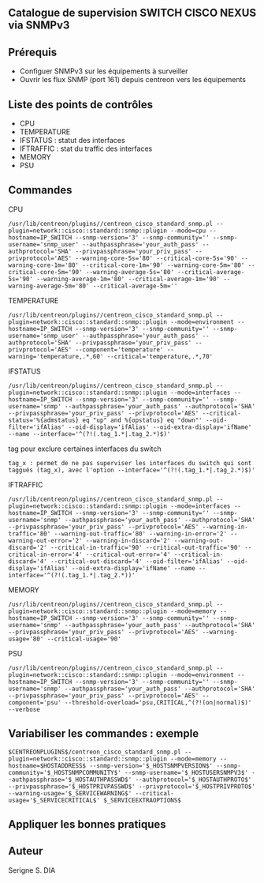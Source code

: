 Catalogue de supervision SWITCH CISCO NEXUS via SNMPv3
---

Prérequis
--
- Configuer SNMPv3 sur les équipements à surveiller
- Ouvrir les flux SNMP (port 161) depuis centreon vers les équipements

Liste des points de contrôles
--

- CPU
- TEMPERATURE
- IFSTATUS : statut des interfaces
- IFTRAFFIC : stat du traffic des interfaces
- MEMORY
- PSU
  
 Commandes
 --
 
CPU

    /usr/lib/centreon/plugins//centreon_cisco_standard_snmp.pl --plugin=network::cisco::standard::snmp::plugin --mode=cpu --hostname=IP_SWITCH --snmp-version='3' --snmp-community='' --snmp-username='snmp_user' --authpassphrase='your_auth_pass' --authprotocol='SHA' --privpassphrase='your_priv_pass' --privprotocol='AES' --warning-core-5s='80' --critical-core-5s='90' --warning-core-1m='80' --critical-core-1m='90' --warning-core-5m='80' --critical-core-5m='90' --warning-average-5s='80' --critical-average-5s='90' --warning-average-1m='80' --critical-average-1m='90' --warning-average-5m='80' --critical-average-5m='' 


TEMPERATURE
     
    /usr/lib/centreon/plugins//centreon_cisco_standard_snmp.pl --plugin=network::cisco::standard::snmp::plugin --mode=environment --hostname=IP_SWITCH --snmp-version='3' --snmp-community='' --snmp-username='snmp_user' --authpassphrase='your_auth_pass' --authprotocol='SHA' --privpassphrase='your_priv_pass' --privprotocol='AES' --component='temperature' --warning='temperature,.*,60' --critical='temperature,.*,70'
  
IFSTATUS
  
    /usr/lib/centreon/plugins//centreon_cisco_standard_snmp.pl --plugin=network::cisco::standard::snmp::plugin --mode=interfaces --hostname=IP_SWITCH --snmp-version='3' --snmp-community='' --snmp-username='snmp' --authpassphrase='your_auth_pass' --authprotocol='SHA' --privpassphrase='your_priv_pass' --privprotocol='AES' --critical-status='%{admstatus} eq "up" and %{opstatus} eq "down"' --oid-filter='ifAlias' --oid-display='ifAlias' --oid-extra-display='ifName' --name --interface='^(?!(.tag_1.*|.tag_2.*)$)'
   
 
 tag pour exclure certaines interfaces du switch   
    
    tag_x : permet de ne pas superviser les interfaces du switch qui sont taggués (tag_x), avec l'option --interface='^(?!(.tag_1.*|.tag_2.*)$)'
  

IFTRAFFIC
  
    /usr/lib/centreon/plugins//centreon_cisco_standard_snmp.pl --plugin=network::cisco::standard::snmp::plugin --mode=interfaces --hostname=IP_SWITCH --snmp-version='3' --snmp-community='' --snmp-username='snmp' --authpassphrase='your_auth_pass' --authprotocol='SHA' --privpassphrase='your_priv_pass' --privprotocol='AES' --warning-in-traffic='80' --warning-out-traffic='80' --warning-in-error='2' --warning-out-error='2' --warning-in-discard='2' --warning-out-discard='2' --critical-in-traffic='90' --critical-out-traffic='90' --critical-in-error='4' --critical-out-error='4' --critical-in-discard='4' --critical-out-discard='4' --oid-filter='ifAlias' --oid-display='ifAlias' --oid-extra-display='ifName' --name --interface='^(?!(.tag_1.*|.tag_2.*))'
  

MEMORY
   
    /usr/lib/centreon/plugins//centreon_cisco_standard_snmp.pl --plugin=network::cisco::standard::snmp::plugin --mode=memory --hostname=IP_SWITCH --snmp-version='3' --snmp-community='' --snmp-username='snmp' --authpassphrase='your_auth_pass' --authprotocol='SHA' --privpassphrase='your_priv_pass' --privprotocol='AES' --warning-usage='80' --critical-usage='90'
   
PSU

    /usr/lib/centreon/plugins//centreon_cisco_standard_snmp.pl --plugin=network::cisco::standard::snmp::plugin --mode=environment --hostname=IP_SWITCH --snmp-version='3' --snmp-community='' --snmp-username='snmp' --authpassphrase='your_auth_pass' --authprotocol='SHA' --privpassphrase='your_priv_pass' --privprotocol='AES' --component='psu' --threshold-overload='psu,CRITICAL,^(?!(on|normal)$)' --verbose


Variabiliser les commandes : exemple
--

    $CENTREONPLUGINS$/centreon_cisco_standard_snmp.pl --plugin=network::cisco::standard::snmp::plugin --mode=memory --hostname=$HOSTADDRESS$ --snmp-version='$_HOSTSNMPVERSION$' --snmp-community='$_HOSTSNMPCOMMUNITY$' --snmp-username='$_HOSTUSERSNMPV3$' --authpassphrase='$_HOSTAUTHPASSWD$' --authprotocol='$_HOSTAUTHPROTO$' --privpassphrase='$_HOSTPRIVPASSWD$' --privprotocol='$_HOSTPRIVPROTO$' --warning-usage='$_SERVICEWARNING$' --critical-usage='$_SERVICECRITICAL$' $_SERVICEEXTRAOPTIONS$

Appliquer les bonnes pratiques
--

Auteur
--

Serigne S. DIA
  
